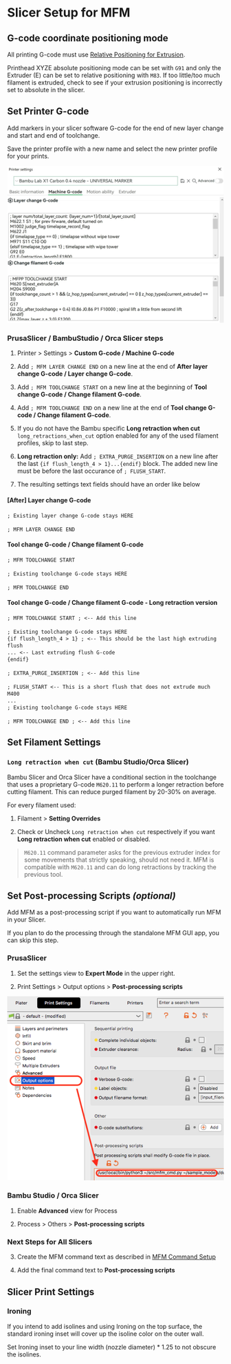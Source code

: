 # Slicer Setup for MFM

## G-code coordinate positioning mode

All printing G-code must use [Relative Positioning for Extrusion](https://www.ideamaker.io/dictionaryDetail.html?name=Relative%20Extrusion&category_name=Printer%20Settings).

Printhead XYZE absolute positioning mode can be set with `G91` and only the Extruder (E) can be set to relative positioning with `M83`. If too little/too much filament is extruded, check to see if your extrusion positioning is incorrectly set to absolute in the slicer.

## Set Printer G-code

Add markers in your slicer software G-code for the end of new layer change and start and end of toolchange.

Save the printer profile with a new name and select the new printer profile for your prints.

![mfm slicer setup](assets/bambustudio-printer-settings.jpg)

### PrusaSlicer / BambuStudio / Orca Slicer steps

1. Printer > Settings > **Custom G-code / Machine G-code**

2. Add `; MFM LAYER CHANGE END` on a new line at the end of **After layer change G-code / Layer change G-code**.

3. Add `; MFM TOOLCHANGE START` on a new line at the beginning of **Tool change G-code / Change filament G-code**.

4. Add `; MFM TOOLCHANGE END` on a new line at the end of **Tool change G-code / Change filament G-code**.

5. If you do not have the Bambu specific **Long retraction when cut** `long_retractions_when_cut` option enabled for any of the used filament profiles, skip to last step.

6. **Long retraction only:** Add `; EXTRA_PURGE_INSERTION` on a new line after the last `{if flush_length_4 > 1}...{endif}` block. The added new line must be before the last occurance of `; FLUSH_START`.

7. The resulting settings text fields should have an order like below

#### [After] Layer change G-code

```gcode
; Existing layer change G-code stays HERE

; MFM LAYER CHANGE END
```

#### Tool change G-code / Change filament G-code

```gcode
; MFM TOOLCHANGE START

; Existing toolchange G-code stays HERE

; MFM TOOLCHANGE END
```

#### Tool change G-code / Change filament G-code - Long retraction version

```gcode
; MFM TOOLCHANGE START ; <-- Add this line

; Existing toolchange G-code stays HERE
{if flush_length_4 > 1} ; <-- This should be the last high extruding flush
... <-- Last extruding flush G-code
{endif}

; EXTRA_PURGE_INSERTION ; <-- Add this line

; FLUSH_START <-- This is a short flush that does not extrude much
M400
...
; Existing toolchange G-code stays HERE

; MFM TOOLCHANGE END ; <-- Add this line
```

## Set Filament Settings

### `Long retraction when cut` (Bambu Studio/Orca Slicer)

Bambu Slicer and Orca Slicer have a conditional section in the toolchange that uses a proprietary G-code `M620.11` to perform a longer retraction before cutting filament. This can reduce purged filament by 20-30% on average.

For every filament used:

1. Filament > **Setting Overrides**

2. Check or Uncheck `Long retraction when cut` respectively if you want **Long retraction when cut** enabled or disabled.

> `M620.11` command parameter asks for the previous extruder index for some movements that strictly speaking, should not need it. MFM is compatible with `M620.11` and can do long retractions by tracking the previous tool.

## Set Post-processing Scripts *(optional)*

Add MFM as a post-processing script if you want to automatically run MFM in your Slicer.

If you plan to do the processing through the standalone MFM GUI app, you can skip this step.

### PrusaSlicer

1. Set the settings view to **Expert Mode** in the upper right.

1. Print Settings > Output options > **Post-processing scripts**

![PrusaSlicer postprocessing script printer setting option](assets/prusaslicer-post-processing-script-option.png)

### Bambu Studio / Orca Slicer

1. Enable **Advanced** view for Process

1. Process > Others > **Post-processing scripts**

### Next Steps for All Slicers

3. Create the MFM command text as described in [MFM Command Setup](terminal-setup.md)

4. Add the final command text to **Post-processing scripts**

## Slicer Print Settings

### Ironing

If you intend to add isolines and using Ironing on the top surface, the standard ironing inset will cover up the isoline color on the outer wall.

Set Ironing inset to your line width (nozzle diameter) * 1.25 to not obscure the isolines.